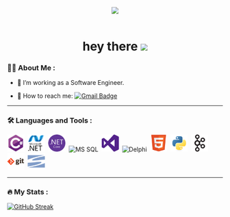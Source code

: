 <div id="header" align="center">
  <!--
  <img src="https://media.giphy.com/media/p4NLw3I4U0idi/giphy.gif" width="488"/>
  -->
  <img src="https://media.giphy.com/media/0TtX2qqpxp3pIafzio/giphy.gif" width="240"/>
</div>
<div align="center">
  <img src="https://komarev.com/ghpvc/?username=Basic37&style=flat-square&color=blue" alt=""/>
  <h1>
    hey there
    <img src="https://media.giphy.com/media/hvRJCLFzcasrR4ia7z/giphy.gif" width="30px"/>
  </h1>
</div> 

### :man_technologist: About Me :

- :telescope: I’m working as a Software Engineer.

- :e-mail: How to reach me: [![Gmail Badge](https://img.shields.io/badge/-email-blue?style=flat&logo=gmail&logoColor=white)](bulgakovas85@gmail.com)

---

### :hammer_and_wrench: Languages and Tools :
<div>
  <img src="https://github.com/devicons/devicon/blob/master/icons/csharp/csharp-original.svg" title="C#" alt="C#" width="40" height="40"/>&nbsp;
  <img src="https://github.com/devicons/devicon/blob/master/icons/dot-net/dot-net-original-wordmark.svg" title=".Net Framework" alt=".Net Framework" width="40" height="40"/>&nbsp;
  <img src="https://github.com/devicons/devicon/blob/master/icons/dotnetcore/dotnetcore-original.svg" title=".Net Core" alt=".Net Core" width="40" height="40"/>&nbsp;
  <img src="https://assets.toptal.io/images?url=https://bs-uploads.toptal.io/blackfish-uploads/components/skill_page/content/logo_file/logo/195522/regular_82x82_mssql-a18f23f62a3f2d38756c6fcf3dd0b6b9.png" title="MS SQL" alt="MS SQL" width="40" height="40"/>&nbsp;
  <img src="https://github.com/devicons/devicon/blob/master/icons/visualstudio/visualstudio-plain.svg" title="Visual Studio" alt="Visual Studio" width="40" height="40"/>&nbsp;
  <img src="https://ru.wikipedia.org/wiki/Delphi_%28%D1%81%D1%80%D0%B5%D0%B4%D0%B0_%D1%80%D0%B0%D0%B7%D1%80%D0%B0%D0%B1%D0%BE%D1%82%D0%BA%D0%B8%29#/media/%D0%A4%D0%B0%D0%B9%D0%BB:%D0%9B%D0%BE%D0%B3%D0%BE%D1%82%D0%B8%D0%BF_Embarcadero_Delphi.png" title="Delphi" alt="Delphi" width="40" height="40"/>&nbsp;
  <img src="https://github.com/devicons/devicon/blob/master/icons/html5/html5-original.svg" title="HTML5" alt="HTML5" width="40" height="40"/>&nbsp;
  <img src="https://github.com/devicons/devicon/blob/master/icons/python/python-original.svg" title="Python" alt="Python" width="40" height="40"/>&nbsp;
  <img src="https://github.com/devicons/devicon/blob/master/icons/apachekafka/apachekafka-original.svg" title="Apache Kafka" alt="Apache Kafka" width="40" height="40"/>&nbsp;
  <img src="https://github.com/devicons/devicon/blob/master/icons/git/git-original-wordmark.svg" title="Git" **alt="Git" width="40" height="40"/>&nbsp;
  <img src="https://github.com/devicons/devicon/blob/master/icons/subversion/subversion-original.svg" title="Subversion" alt="Subversion" width="40" height="40"/>
</div>

---

### :fire: My Stats :
[![GitHub Streak](http://github-readme-streak-stats.herokuapp.com?user=Basic37&theme=dark&background=000000)](https://git.io/streak-stats)
<!--        
[![Top Langs](https://github-readme-stats.vercel.app/api/top-langs/?username=Basic37&layout=compact)](https://github.com/anuraghazra/github-readme-stats)
-->

<!--
**Basic37/Basic37** is a ✨ _special_ ✨ repository because its `README.md` (this file) appears on your GitHub profile.

Here are some ideas to get you started:

- 🔭 I’m currently working on ...
- 🌱 I’m currently learning ...
- 👯 I’m looking to collaborate on ...
- 🤔 I’m looking for help with ...
- 💬 Ask me about ...
- 📫 How to reach me: ...
- 😄 Pronouns: ...
- ⚡ Fun fact: ...
-->
